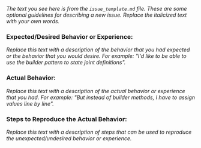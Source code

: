 *The text you see here is from the `issue_template.md` file.
These are some optional guidelines for describing a new issue.
Replace the italicized text with your own words.*

### Expected/Desired Behavior or Experience:
*Replace this text with a description of the behavior that you had expected
or the behavior that you would desire. For example: "I'd like to be able to
use the builder pattern to state joint definitions".*

### Actual Behavior:
*Replace this text with a description of the actual behavior or experience
that you had.
For example: "But instead of builder methods, I have to assign values line
by line".*

### Steps to Reproduce the Actual Behavior:
*Replace this text with a description of steps that can be used to
reproduce the unexpected/undesired behavior or experience.*
